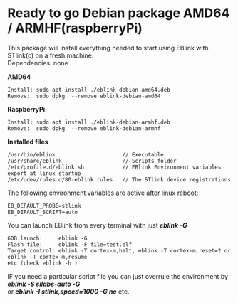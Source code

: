 # Ready to go Debian package AMD64 / ARMHF(raspberryPi)

This package will install everything needed to start using EBlink with STlink(c) on a fresh machine.  
Dependencies: none

**AMD64**
    
    Install: sudo apt install ./eblink-debian-amd64.deb
    Remove:  sudo dpkg  --remove eblink-debian-amd64
    
**RaspberryPi**

    Install: sudo apt install ./eblink-debian-armhf.deb
    Remove:  sudo dpkg  --remove eblink-debian-armhf

**Installed files**

    /usr/bin/eblink                     // Executable  
    /usr/share/eblink                   // Scripts folder  
    /etc/profile.d/eblink.sh            // EBlink Environment variables export at linux startup  
    /etc/udev/rules.d/80-eblink.rules   // The STlink device registrations  


The following environment variables are active <u>after linux reboot</u>:

    EB_DEFAULT_PROBE=stlink
    EB_DEFAULT_SCRIPT=auto

You can launch EBlink from every terminal with just **_eblink -G_**  


    GDB launch:     eblink -G
    Flash file:     eblink -F file=test.elf
    Target control: eblink -T cortex-m,halt, eblink -T cortex-m,reset=2 or eblink -T cortex-m,resume
    etc (check eblink -h )  

IF you need a particular script file you can just overrule the environment by **_eblink -S silabs-auto -G_**  
or **_eblink -I stlink,speed=1000 -G nc_** etc.
    
